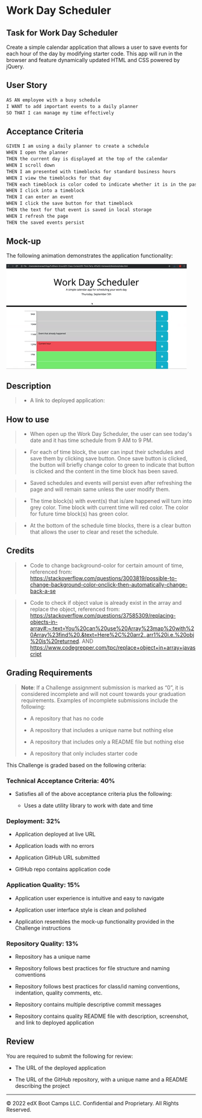 # Work Day Scheduler

## Task for Work Day Scheduler

Create a simple calendar application that allows a user to save events for each hour of the day by modifying starter code. This app will run in the browser and feature dynamically updated HTML and CSS powered by jQuery.

## User Story

```md
AS AN employee with a busy schedule
I WANT to add important events to a daily planner
SO THAT I can manage my time effectively
```

## Acceptance Criteria

```md
GIVEN I am using a daily planner to create a schedule
WHEN I open the planner
THEN the current day is displayed at the top of the calendar
WHEN I scroll down
THEN I am presented with timeblocks for standard business hours
WHEN I view the timeblocks for that day
THEN each timeblock is color coded to indicate whether it is in the past, present, or future
WHEN I click into a timeblock
THEN I can enter an event
WHEN I click the save button for that timeblock
THEN the text for that event is saved in local storage
WHEN I refresh the page
THEN the saved events persist
```


## Mock-up

The following animation demonstrates the application functionality:

<!-- @TODO: create ticket to review/update image) -->
![A user clicks on slots on the color-coded calendar and edits the events.](./Assets/05-third-party-apis-homework-demo.gif)


## Description

> * A link to deployed application:


## How to use

> * When open up the Work Day Scheduler, the user can see today's date and it has time schedule from 9 AM to 9 PM.

> * For each of time block, the user can input their schedules and save them by clicking save button. Once save button is clicked, the button will briefly change color to green to indicate that button is clicked and the content in the time block has been saved. 

> * Saved schedules and events will persist even after refreshing the page and will remain same unless the user modify them. 

> * The time block(s) with event(s) that is/are happened will turn into grey color. Time block with current time will red color. The color for future time block(s) has green color. 

> * At the bottom of the schedule time blocks, there is a clear button that allows the user to clear and reset the schedule.


## Credits

> * Code to change background-color for certain amount of time, referenced from: https://stackoverflow.com/questions/3003819/possible-to-change-background-color-onclick-then-automatically-change-back-a-se

> * Code to check if object value is already exist in the array and replace the object, referenced from: https://stackoverflow.com/questions/37585309/replacing-objects-in-array#:~:text=You%20can%20use%20Array%23map%20with%20Array%23find%20.&text=Here%2C%20arr2.,arr1%20i.e.%20obj%20is%20returned. AND https://www.codegrepper.com/tpc/replace+object+in+array+javascript


## Grading Requirements

> **Note**: If a Challenge assignment submission is marked as “0”, it is considered incomplete and will not count towards your graduation requirements. Examples of incomplete submissions include the following:
>
> * A repository that has no code
>
> * A repository that includes a unique name but nothing else
>
> * A repository that includes only a README file but nothing else
>
> * A repository that only includes starter code

This Challenge is graded based on the following criteria:

### Technical Acceptance Criteria: 40%

* Satisfies all of the above acceptance criteria plus the following:

  * Uses a date utility library to work with date and time

### Deployment: 32%

* Application deployed at live URL

* Application loads with no errors

* Application GitHub URL submitted

* GitHub repo contains application code

### Application Quality: 15%

* Application user experience is intuitive and easy to navigate

* Application user interface style is clean and polished

* Application resembles the mock-up functionality provided in the Challenge instructions

### Repository Quality: 13%

* Repository has a unique name

* Repository follows best practices for file structure and naming conventions

* Repository follows best practices for class/id naming conventions, indentation, quality comments, etc.

* Repository contains multiple descriptive commit messages

* Repository contains quality README file with description, screenshot, and link to deployed application

## Review

You are required to submit the following for review:

* The URL of the deployed application

* The URL of the GitHub repository, with a unique name and a README describing the project

- - -
© 2022 edX Boot Camps LLC. Confidential and Proprietary. All Rights Reserved.
